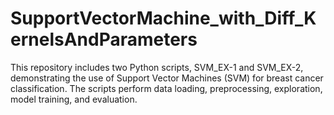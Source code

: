 # SupportVectorMachine_with_Diff_KernelsAndParameters
This repository includes two Python scripts, SVM_EX-1 and SVM_EX-2, demonstrating the use of Support Vector Machines (SVM) for breast cancer classification. The scripts perform data loading, preprocessing, exploration, model training, and evaluation.
